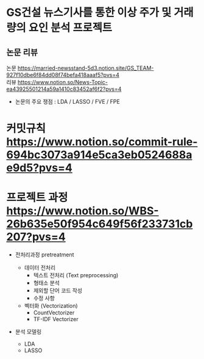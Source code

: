 # GS건설 뉴스기사를 통한 이상 주가 및 거래량의 요인 분석 프로젝트

## 논문 리뷰
논문    https://married-newsstand-5d3.notion.site/GS_TEAM-927f10dbe6f84dd08f74befa418aaaf5?pvs=4  
리뷰    https://www.notion.so/News-Topic-ea43925501214a59a1410c83452af6f2?pvs=4
- 논문의 주요 쟁점 : LDA / LASSO / FVE / FPE 

# 커밋규칙 https://www.notion.so/commit-rule-694bc3073a914e5ca3eb0524688ae9d5?pvs=4

# 프로젝트 과정 https://www.notion.so/WBS-26b635e50f954c649f56f233731cb207?pvs=4
- 전처리과정 pretreatment  
    - 데이터 전처리  
        - 텍스트 전처리 (Text preprocessing)  
        - 형태소 분석  
        - 제외할 단어 코드 작성  
        - 수정 사항  
    - 벡터화 (Vectorization)
        - CountVectorizer
        - TF-IDF Vectorizer

- 분석 모델링  
    - LDA
    - LASSO